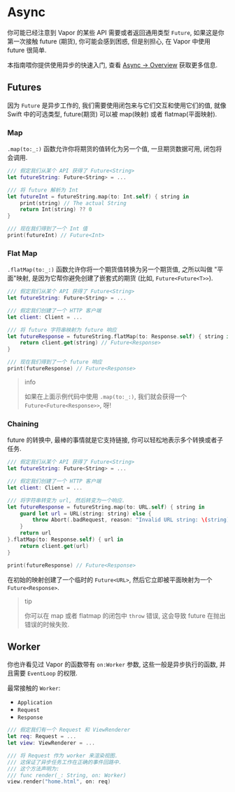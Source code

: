 # Async

你可能已经注意到 Vapor 的某些 API 需要或者返回通用类型 `Future`, 如果这是你第一次接触 future (期货), 你可能会感到困惑, 但是别担心, 在 Vapor 中使用 future 很简单.

本指南喂你提供使用异步的快速入门, 查看 [Async → Overview](../async/overview.md) 获取更多信息.

## Futures

因为 `Future` 是异步工作的, 我们需要使用闭包来与它们交互和使用它们的值, 就像 Swift 中的可选类型, future(期货) 可以被 map(映射) 或者 flatmap(平面映射).

### Map

`.map(to:_:)` 函数允许你将期货的值转化为另一个值, 一旦期货数据可用, 闭包将会调用.

```swift
/// 假定我们从某个 API 获得了 Future<String>
let futureString: Future<String> = ...

/// 将 future 解析为 Int
let futureInt = futureString.map(to: Int.self) { string in
    print(string) // The actual String
    return Int(string) ?? 0
}

/// 现在我们得到了一个 Int 值
print(futureInt) // Future<Int>
```

### Flat Map

`.flatMap(to:_:)` 函数允许你将一个期货值转换为另一个期货值, 之所以叫做 "平面"映射, 是因为它帮你避免创建了嵌套式的期货 (比如, `Future<Future<T>>`).

```swift
/// 假定我们从某个 API 获得了 Future<String>
let futureString: Future<String> = ...

/// 假定我们创建了一个 HTTP 客户端
let client: Client = ... 

/// 将 future 字符串映射为 future 响应
let futureResponse = futureString.flatMap(to: Response.self) { string in
    return client.get(string) // Future<Response>
}

/// 现在我们得到了一个 future 响应
print(futureResponse) // Future<Response>
```

>info
>
>如果在上面示例代码中使用 `.map(to:_:)`, 我们就会获得一个 `Future<Future<Response>>`, 呀!
    

### Chaining

future 的转换中, 最棒的事情就是它支持链接, 你可以轻松地表示多个转换或者子任务.

```swift
/// 假定我们从某个 API 获得了 Future<String>
let futureString: Future<String> = ...

/// 假定我们创建了一个 HTTP 客户端
let client: Client = ... 

/// 将字符串转变为 url, 然后转变为一个响应.
let futureResponse = futureString.map(to: URL.self) { string in
    guard let url = URL(string: string) else {
        throw Abort(.badRequest, reason: "Invalid URL string: \(string)")
    }
    return url
}.flatMap(to: Response.self) { url in
    return client.get(url)
}

print(futureResponse) // Future<Response>
```

在初始的映射创建了一个临时的 `Future<URL>`, 然后它立即被平面映射为一个 `Future<Response>`.

>tip
>
>你可以在 map 或者 flatmap 的闭包中 `throw` 错误, 这会导致 future 在抛出错误的时候失败.

## Worker

你也许看见过 Vapor 的函数带有 `on:Worker` 参数, 这些一般是异步执行的函数, 并且需要 `EventLoop` 的权限.

最常接触的 `Worker`:

- `Application`
- `Request`
- `Response`

```swift
/// 假定我们有一个 Request 和 ViewRenderer
let req: Request = ...
let view: ViewRenderer = ...

/// 将 Request 作为 worker 来渲染视图. 
/// 这保证了异步任务工作在正确的事件回路中.
/// 这个方法声明为:
/// func render(_: String, on: Worker)
view.render("home.html", on: req)
```